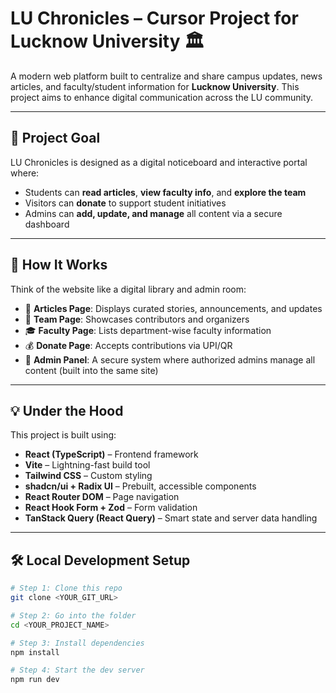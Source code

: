 # LU Chronicles – Cursor Project for Lucknow University 🏛️

A modern web platform built to centralize and share campus updates, news articles, and faculty/student information for **Lucknow University**. This project aims to enhance digital communication across the LU community.

---

## 🎯 Project Goal

LU Chronicles is designed as a digital noticeboard and interactive portal where:

- Students can **read articles**, **view faculty info**, and **explore the team**
- Visitors can **donate** to support student initiatives
- Admins can **add, update, and manage** all content via a secure dashboard

---

## 🧠 How It Works

Think of the website like a digital library and admin room:

- 📰 **Articles Page**: Displays curated stories, announcements, and updates  
- 👥 **Team Page**: Showcases contributors and organizers  
- 🎓 **Faculty Page**: Lists department-wise faculty information  
- 💰 **Donate Page**: Accepts contributions via UPI/QR  
- 🔐 **Admin Panel**: A secure system where authorized admins manage all content (built into the same site)

---

## 💡 Under the Hood

This project is built using:

- **React (TypeScript)** – Frontend framework  
- **Vite** – Lightning-fast build tool  
- **Tailwind CSS** – Custom styling  
- **shadcn/ui + Radix UI** – Prebuilt, accessible components  
- **React Router DOM** – Page navigation  
- **React Hook Form + Zod** – Form validation  
- **TanStack Query (React Query)** – Smart state and server data handling  

---

## 🛠️ Local Development Setup

```sh
# Step 1: Clone this repo
git clone <YOUR_GIT_URL>

# Step 2: Go into the folder
cd <YOUR_PROJECT_NAME>

# Step 3: Install dependencies
npm install

# Step 4: Start the dev server
npm run dev
